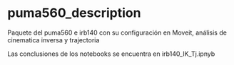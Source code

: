 # puma560_description
Paquete del puma560  e irb140 con su configuración en Moveit, análisis de cinematica inversa y trajectoria

Las conclusiones de los notebooks se encuentra en irb140_IK_Tj.ipnyb
